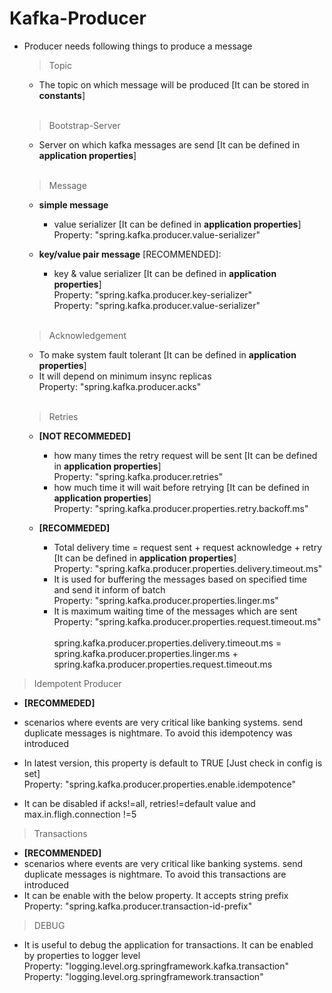 # Kafka-Producer
- Producer needs following things to produce a message <br>

  > Topic
    - The topic on which message will be produced [It can be stored in **constants**] <br><br>
      
  > Bootstrap-Server
    - Server on which kafka messages are send [It can be defined in **application properties**] <br><br>
  
  > Message
    - **simple message**
      - value serializer [It can be defined in **application properties**] <br>
        Property: "spring.kafka.producer.value-serializer" <br>
     
    - **key/value pair message** [RECOMMENDED]:
      - key & value serializer [It can be defined in **application properties**] <br>
        Property: "spring.kafka.producer.key-serializer" <br>
        Property: "spring.kafka.producer.value-serializer" <br><br>

  > Acknowledgement
    - To make system fault tolerant [It can be defined in **application properties**] <br>
    - It will depend on minimum insync replicas <br>
      Property: "spring.kafka.producer.acks" <br><br>

  > Retries
    - **[NOT RECOMMEDED]**
      - how many times the retry request will be sent [It can be defined in **application properties**] <br>
        Property: "spring.kafka.producer.retries" <br>
      - how much time it will wait before retrying [It can be defined in **application properties**] <br>
        Property: "spring.kafka.producer.properties.retry.backoff.ms" <br>

    - **[RECOMMEDED]**
      - Total delivery time = request sent + request acknowledge + retry [It can be defined in **application properties**] <br>
        Property: "spring.kafka.producer.properties.delivery.timeout.ms" <br>
      - It is used for buffering the messages based on specified time and send it inform of batch <br>
        Property: "spring.kafka.producer.properties.linger.ms" <br>
      - It is maximum waiting time of the messages which are sent <br>
        Property: "spring.kafka.producer.properties.request.timeout.ms" <br>        
        spring.kafka.producer.properties.delivery.timeout.ms = spring.kafka.producer.properties.linger.ms + spring.kafka.producer.properties.request.timeout.ms

> Idempotent Producer
  - **[RECOMMEDED]**
  - scenarios where events are very critical like banking systems. send duplicate messages is nightmare. To avoid this idempotency was introduced 
  - In latest version, this property is default to TRUE [Just check in config is set] <br>
    Property: "spring.kafka.producer.properties.enable.idempotence" <br>

  - It can be disabled if acks!=all, retries!=default value and max.in.fligh.connection !=5

> Transactions
- **[RECOMMENDED]**
-  scenarios where events are very critical like banking systems. send duplicate messages is nightmare. To avoid this transactions are introduced <br>
- It can be enable with the below property. It accepts string prefix <br>
  Property: "spring.kafka.producer.transaction-id-prefix" <br>

> DEBUG
- It is useful to debug the application for transactions. It can be enabled by properties to logger level <br>
  Property: "logging.level.org.springframework.kafka.transaction" <br>
  Property: "logging.level.org.springframework.transaction" <br>
